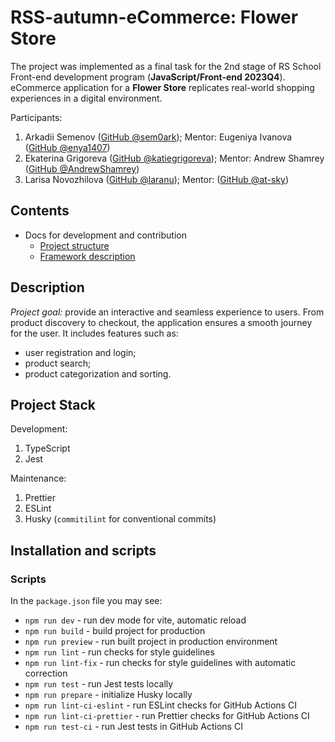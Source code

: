 # RSS-autumn-eCommerce: Flower Store
The project was implemented as a final task for the 2nd stage of RS School Front-end development program (**JavaScript/Front-end 2023Q4**). eCommerce application for a **Flower Store** replicates real-world shopping experiences in a digital environment.

Participants:
1. Arkadii Semenov ([GitHub @sem0ark](https://github.com/sem0ark)); Mentor: Eugeniya Ivanova ([GitHub @enya1407](https://github.com/enya1407))
2. Ekaterina Grigoreva ([GitHub @katiegrigoreva](https://github.com/katiegrigoreva)); Mentor: Andrew Shamrey ([GitHub @AndrewShamrey](https://github.com/AndrewShamrey))
3. Larisa Novozhilova ([GitHub @laranu](https://github.com/laranu)); Mentor: ([GitHub @at-sky](https://github.com/at-sky))


## Contents
- Docs for development and contribution
  - [Project structure](./docs/project_structure.md)
  - [Framework description](./docs/framework.md)


## Description
*Project goal:* provide an interactive and seamless experience to users. From product discovery to checkout, the application ensures a smooth journey for the user. It includes features such as:
- user registration and login;
- product search;
- product categorization and sorting.


## Project Stack
Development:
1. TypeScript
2. Jest

Maintenance:
1. Prettier
2. ESLint
3. Husky (`commitilint` for conventional commits)

## Installation and scripts


### Scripts
In the `package.json` file you may see:
- `npm run dev` - run dev mode for vite, automatic reload
- `npm run build` - build project for production
- `npm run preview` - run built project in production environment
- `npm run lint` - run checks for style guidelines
- `npm run lint-fix` - run checks for style guidelines with automatic correction
- `npm run test` - run Jest tests locally
- `npm run prepare` - initialize Husky locally
- `npm run lint-ci-eslint` - run ESLint checks for GitHub Actions CI
- `npm run lint-ci-prettier` - run Prettier checks for GitHub Actions CI
- `npm run test-ci` - run Jest tests in GitHub Actions CI
